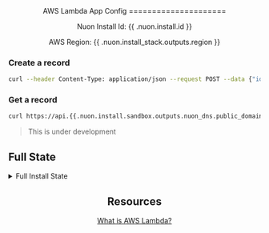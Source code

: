 <center>
AWS Lambda App Config
=====================

Nuon Install Id: {{ .nuon.install.id }}

AWS Region: {{ .nuon.install_stack.outputs.region }}
</center>

### Create a record
```bash
curl --header Content-Type: application/json --request POST --data {"id":"7"} https://api.{{.nuon.install.sandbox.outputs.nuon_dns.public_domain.name}}/widgets
```

### Get a record
```bash
curl https://api.{{.nuon.install.sandbox.outputs.nuon_dns.public_domain.name}}/widgets/7
```

> This is under development

## Full State

<details>
<summary>Full Install State</summary>
<pre>{{ toPrettyJson .nuon }}</pre>
</details>

<center>

## Resources

[What is AWS Lambda?](https://docs.aws.amazon.com/lambda/latest/dg/welcome.html)
</center>
